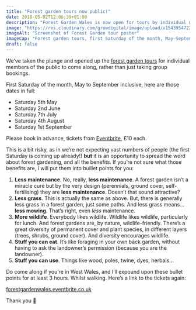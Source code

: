 ```yaml
---
title: "Forest garden tours now public!"
date: 2018-05-02T12:06:39+01:00
description: "Forest Garden Wales is now open for tours by individual members of the public. Tickets on Eventbrite 🙂"
image: "https://res.cloudinary.com/growdigital/image/upload/v1543954722/tour-poster-40947287805.jpg"
imageAlt: "Screenshot of Forest Garden tour poster"
imageCap: "Forest garden tours, first Saturday of the month, May–September inclusive!"
draft: false
---
```


We’ve taken the plunge and opened up the [forest garden tours](/tours/) for individual members of the public to come along, rather than just taking group bookings.

First Saturday of the month, May to September inclusive, here are those dates in full:

* Saturday 5th May
* Saturday 2nd June
* Saturday 7th July
* Saturday 4th August
* Saturday 1st September

Please book in advance, tickets from [Eventbrite](https://www.eventbrite.co.uk/e/forest-garden-wales-tour-tickets-45399231323), £10 each.

This is a bit risky, as in we’re not expecting vast numbers of people (the first Saturday is coming up already!) **but** it is an opportunity to spread the word about forest gardening, and all the benefits. If you’re not sure what those benefits are, I will put them into buillet points for you:

1. **Less maintenance**. No, really, **less maintenance**. A forest garden isn’t a miracle cure but by the very design (perennials, ground cover, self-fertilising) they are **less maintenance**. Doesn’t that sound attractive?
2. **Less grass**. This is actually the same as above. But, there is generally less grass in a forest garden, just some paths. And less grass means… **less mowing**. That’s right, even _less_ maintenance. 
3. **More wildlife**. Everybody likes wildlife. Wildlife likes wildlife, particularly for lunch. And forest gardens are, by nature, wildlife-friendly. There’s a great diversity of permanent cover and plant species, in different layers (trees, shrubs, ground cover). And diversity encourages wildlife.
4. **Stuff you can eat**. It’s like foraging in your own back garden, without having to ask the landowner’s permission (because you are the landowner).
5. **Stuff you can use**. Things like wood, poles, twine, dyes, herbals…

Do come along if you’re in West Wales, and I’ll expound upon these bullet points for at least 3 hours. Whilst walking. Here’s a link to the tickets again:

[forestgardenwales.eventbrite.co.uk](https://www.eventbrite.co.uk/e/forest-garden-wales-tour-tickets-45399231323)

Thank you 🙂
